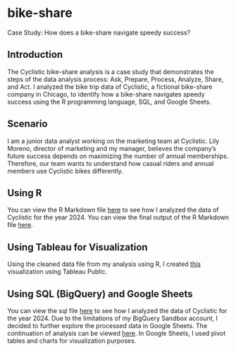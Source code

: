 # bike-share
Case Study: How does a bike-share navigate speedy success?

## Introduction
The Cyclistic bike-share analysis is a case study that demonstrates the steps of the data analysis process: Ask, Prepare, Process, Analyze, Share, and Act. I analyzed the bike trip data of Cyclistic, a fictional bike-share company in Chicago, to identify how a bike-share navigates speedy success using the R programming language, SQL, and Google Sheets.

## Scenario
I am a junior data analyst working on the marketing team at Cyclistic. Lily Moreno, director of marketing and my manager, believes the company’s future success depends on maximizing the number of annual memberships. Therefore, our team wants to understand how casual riders and annual members use Cyclistic bikes differently.

## Using R
You can view the R Markdown file [here](https://github.com/chantellegayle11/bike-share/blob/main/CaseStudy%20using%20R.Rmd) to see how I analyzed the data of Cyclistic for the year 2024. You can view the final output of the R Markdown file [here](https://chantellegayle11.github.io/bike-share/CaseStudy%20using%20R.html).

## Using Tableau for Visualization
Using the cleaned data file from my analysis using R, I created [this](https://public.tableau.com/views/bike-share_17385061749530/Dashboard1?:language=en-US&:sid=&:redirect=auth&:display_count=n&:origin=viz_share_link) visualization using Tableau Public. 

## Using SQL (BigQuery) and Google Sheets
You can view the sql file [here](https://github.com/chantellegayle11/bike-share/edit/main/Analysis%20using%20SQL.sql) to see how I analyzed the data of Cyclistic for the year 2024. Due to the limitations of my BigQuery Sandbox account, I decided to further explore the processed data in Google Sheets. The continuation of analysis can be viewed [here](https://docs.google.com/spreadsheets/d/1yY7enwiKjCg6Iqm9d8eyDNVASxdmUGJ-wPYdZ8cxTSI/edit?usp=sharing). In Google Sheets, I used pivot tables and charts for visualization purposes. 
